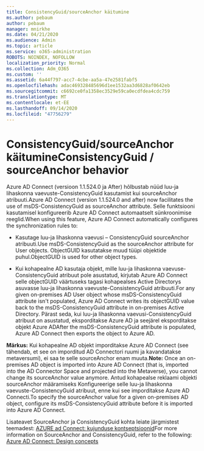 ```yaml
---
title: ConsistencyGuid/sourceAnchor käitumine
ms.author: pebaum
author: pebaum
manager: mnirkhe
ms.date: 04/21/2020
ms.audience: Admin
ms.topic: article
ms.service: o365-administration
ROBOTS: NOINDEX, NOFOLLOW
localization_priority: Normal
ms.collection: Adm_O365
ms.custom: ''
ms.assetid: 6a44f797-acc7-4cbe-aa5a-47e2581fabf5
ms.openlocfilehash: adac469328485696d1ee1532aa3d6828af0642eb
ms.sourcegitcommit: c6692ce0fa1358ec3529e59ca0ecdfdea4cdc759
ms.translationtype: MT
ms.contentlocale: et-EE
ms.lasthandoff: 09/14/2020
ms.locfileid: "47756279"
---
```

# <a name="consistencyguid--sourceanchor-behavior"></a><span data-ttu-id="6efb8-102">ConsistencyGuid/sourceAnchor käitumine</span><span class="sxs-lookup"><span data-stu-id="6efb8-102">ConsistencyGuid / sourceAnchor behavior</span></span>

<span data-ttu-id="6efb8-103">Azure AD Connect (versioon 1.1.524.0 ja After) hõlbustab nüüd luu-ja lihaskonna vaevuste-ConsistencyGuid kasutamist kui sourceAnchor atribuuti.</span><span class="sxs-lookup"><span data-stu-id="6efb8-103">Azure AD Connect (version 1.1.524.0 and after) now facilitates the use of msDS-ConsistencyGuid as sourceAnchor attribute.</span></span> <span data-ttu-id="6efb8-104">Selle funktsiooni kasutamisel konfigureerib Azure AD Connect automaatselt sünkroonimise reeglid.</span><span class="sxs-lookup"><span data-stu-id="6efb8-104">When using this feature, Azure AD Connect automatically configures the synchronization rules to:</span></span>
  
- <span data-ttu-id="6efb8-105">Kasutage luu-ja lihaskonna vaevusi – ConsistencyGuid sourceAnchor atribuuti.</span><span class="sxs-lookup"><span data-stu-id="6efb8-105">Use msDS-ConsistencyGuid as the sourceAnchor attribute for User objects.</span></span> <span data-ttu-id="6efb8-106">ObjectGUID kasutatakse muud tüüpi objektide puhul.</span><span class="sxs-lookup"><span data-stu-id="6efb8-106">ObjectGUID is used for other object types.</span></span>
    
- <span data-ttu-id="6efb8-107">Kui kohapealne AD kasutaja objekt, mille luu-ja lihaskonna vaevuse-ConsistencyGuid atribuut pole asustatud, kirjutab Azure AD Connect selle objectGUID väärtuseks tagasi kohapealses Active Directorys asuvasse luu-ja lihaskonna vaevuste-ConsistencyGuid atribuuti.</span><span class="sxs-lookup"><span data-stu-id="6efb8-107">For any given on-premises AD User object whose msDS-ConsistencyGuid attribute isn't populated, Azure AD Connect writes its objectGUID value back to the msDS-ConsistencyGuid attribute in on-premises Active Directory.</span></span> <span data-ttu-id="6efb8-108">Pärast seda, kui luu-ja lihaskonna vaevusi-ConsistencyGuid atribuut on asustatud, eksporditakse Azure AD ja seejärel eksporditakse objekt Azure AD</span><span class="sxs-lookup"><span data-stu-id="6efb8-108">After the msDS-ConsistencyGuid attribute is populated, Azure AD Connect then exports the object to Azure AD.</span></span>
    
 <span data-ttu-id="6efb8-109">**Märkus:** Kui kohapealne AD objekt imporditakse Azure AD Connect (see tähendab, et see on imporditud AD Connectori ruumi ja kavandatakse metaversumi), ei saa te selle sourceAnchor enam muuta.</span><span class="sxs-lookup"><span data-stu-id="6efb8-109">**Note:** Once an on-premises AD object is imported into Azure AD Connect (that is, imported into the AD Connector Space and projected into the Metaverse), you cannot change its sourceAnchor value anymore.</span></span> <span data-ttu-id="6efb8-110">Antud kohapealse reklaami objekti sourceAnchor määramiseks Konfigureerige selle luu-ja lihaskonna vaevuste-ConsistencyGuid atribuut, enne kui see imporditakse Azure AD Connecti.</span><span class="sxs-lookup"><span data-stu-id="6efb8-110">To specify the sourceAnchor value for a given on-premises AD object, configure its msDS-ConsistencyGuid attribute before it is imported into Azure AD Connect.</span></span> 
  
<span data-ttu-id="6efb8-111">Lisateavet SourceAnchor ja ConsistencyGuid kohta leiate järgmistest teemadest: [AZURE ad Connect: kujunduse kontseptsioonid](https://docs.microsoft.com/azure/active-directory/connect/active-directory-aadconnect-design-concepts)</span><span class="sxs-lookup"><span data-stu-id="6efb8-111">For more information on SourceAnchor and ConsistencyGuid, refer to the following: [Azure AD Connect: Design concepts](https://docs.microsoft.com/azure/active-directory/connect/active-directory-aadconnect-design-concepts)</span></span>
  

